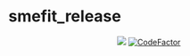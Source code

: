 # smefit_release

<p align="center">
  <a href="https://codecov.io/gh/lhcfitnikhef/smefit_release"><img src="https://codecov.io/gh/lhcfitnikhef/smefit_release/branch/master/graph/badge.svg" /></a>
  <a href="https://www.codefactor.io/repository/github/lhcfitnikhef/smefit_release"><img src="https://www.codefactor.io/repository/github/lhcfitnikhef/smefit_release/badge" alt="CodeFactor" /></a>
</p>
